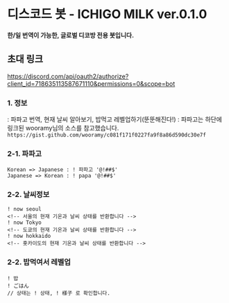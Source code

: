 ﻿# 디스코드 봇 - ICHIGO MILK ver.0.1.0

#### 한/일 번역이 가능한, 글로벌 디코방 전용 봇입니다.

## 초대 링크

https://discord.com/api/oauth2/authorize?client_id=718635113587671110&permissions=0&scope=bot

### 1. 정보

: 파파고 번역, 현재 날씨 알아보기, 밥먹고 레벨업하기(뚠뚠해진다!)
: 파파고는 하단에 링크된 wooramy님의 소스를 참고했습니다.
`https://gist.github.com/wooramy/c081f171f0227fa9f8a86d590dc30e7f`

### 2-1. 파파고

```
Korean => Japanese : ! 파파고 '@!##$'
Japanese => Korean : ! papa '@!##$'
```

### 2-2. 날씨정보

```
! now seoul
<!-- 서울의 현재 기온과 날씨 상태를 반환합니다 -->
! now Tokyo
<!-- 도쿄의 현재 기온과 날씨 상태를 반환합니다 -->
! now hokkaido
<!-- 홋카이도의 현재 기온과 날씨 상태를 반환합니다 -->
```

### 2-2. 밥먹여서 레벨업

```
! 밥
! ごはん
// 상태는 ! 상태, ! 様子 로 확인합니다.
```
